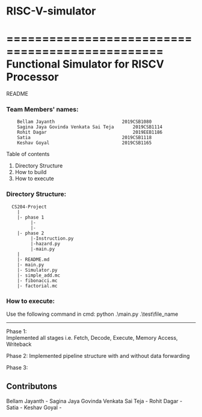 # RISC-V-simulator
================================================
Functional Simulator for RISCV Processor
================================================

README

### Team Members' names:
        Bellam Jayanth	                       2019CSB1080
        Sagina Jaya Govinda Venkata Sai Teja       2019CSB1114
        Rohit Dagar	                               2019EEB1186
        Satia	                               2019CSB1118
        Keshav Goyal	                       2019CSB1165

Table of contents
1. Directory Structure
2. How to build
3. How to execute


### Directory Structure: 
      CS204-Project
        |
        |- phase 1
             |-
             |-
        |- phase 2
             |-Instruction.py
             |-hazard.py
             |-main.py
        |     
        |- README.md
        |- main.py
        |- Simulator.py
        |- simple_add.mc
        |- fibonacci.mc
        |- factorial.mc

      

### How to execute: 
Use the following command in cmd: 
python .\main.py .\test\file_name
    
----------
Phase 1:<br />
      Implemented all stages i.e. Fetch, Decode, Execute, Memory Access, Writeback

Phase 2:
Implemented pipeline structure with and without data forwarding


Phase 3:

## Contributons
 Bellam Jayanth -
 Sagina Jaya Govinda Venkata Sai Teja -
 Rohit Dagar -
 Satia -
 Keshav Goyal -  

 
